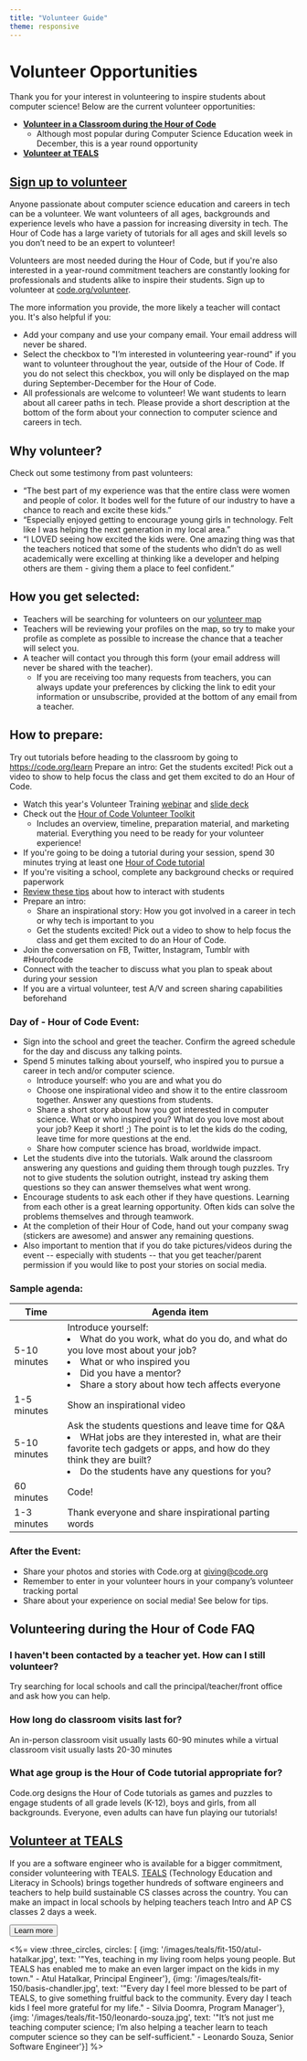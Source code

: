 ```yaml
---
title: "Volunteer Guide"
theme: responsive
---
```


# Volunteer Opportunities

Thank you for your interest in volunteering to inspire students about computer science! Below are the current volunteer opportunities:

- **[Volunteer in a Classroom during the Hour of Code](#hocvolunteer)**
	- Although most popular during Computer Science Education week in December, this is a year round opportunity
- **[Volunteer at TEALS](#teals)**

## <a name="hocvolunteer" href="hocvolunteer">Sign up to volunteer </a>
Anyone passionate about computer science education and careers in tech can be a volunteer. We want volunteers of all ages, backgrounds and experience levels who have a passion for increasing diversity in tech. The Hour of Code has a large variety of tutorials for all ages and skill levels so you don’t need to be an expert to volunteer!

Volunteers are most needed during the Hour of Code, but if you're also interested in a year-round commitment teachers are constantly looking for professionals and students alike to inspire their students. Sign up to volunteer at [code.org/volunteer](/volunteer).

The more information you provide, the more likely a teacher will contact you. It's also helpful if you:

* Add your company and use your company email. Your email address will never be shared.
* Select the checkbox to "I’m interested in volunteering year-round" if you want to volunteer throughout the year, outside of the Hour of Code. If you do not select this checkbox, you will only be displayed on the map during September-December for the Hour of Code.
* All professionals are welcome to volunteer! We want students to learn about all career paths in tech. Please provide a short description at the bottom of the form about your connection to computer science and careers in tech.

## Why volunteer?
Check out some testimony from past volunteers:

* “The best part of my experience was that the entire class were women and people of color. It bodes well for the future of our industry to have a chance to reach and excite these kids.”
* “Especially enjoyed getting to encourage young girls in technology. Felt like I was helping the next generation in my local area.”
* “I LOVED seeing how excited the kids were. One amazing thing was that the teachers noticed that some of the students who didn’t do as well academically were excelling at thinking like a developer and helping others are them - giving them a place to feel confident.”


## How you get selected:
* Teachers will be searching for volunteers on our [volunteer map](/volunteer/local) 
* Teachers will be reviewing your profiles on the map, so try to make your profile as complete as possible to increase the chance that a teacher will select you.
* A teacher will contact you through this form (your email address will never be shared with the teacher). 
	* If you are receiving too many requests from teachers, you can always update your preferences by clicking the link to edit your information or unsubscribe, provided at the bottom of any email from a teacher. 

## How to prepare: 
Try out tutorials before heading to the classroom by going to https://code.org/learn
Prepare an intro:
Get the students excited! Pick out a video to show to help focus the class and get them excited to do an Hour of Code.

* Watch this year's Volunteer Training [webinar](https://plus.google.com/events/ct1vlm9btosksrvlt7kggdoo0mk) and [slide deck](https://docs.google.com/presentation/d/1-SRpceNbw3c-BtGYXKC3tTw3JSJ-5OZg6Ay4XFh7h50/edit?usp=sharing)
* Check out the [Hour of Code Volunteer Toolkit](https://docs.google.com/document/d/1PcrOW44tq_leRIAUWeUDy-gdrLJGIUNBB_feXF8b9w0/edit?usp=sharing)
  * Includes an overview, timeline, preparation material, and marketing material. Everything you need to be ready for your volunteer experience!
* If you're going to be doing a tutorial during your session, spend 30 minutes trying at least one [Hour of Code tutorial](/learn)
* If you're visiting a school, complete any background checks or required paperwork
* [Review these tips](https://code.org/files/CSTT_Volunteers.pdf) about how to interact with students
* Prepare an intro:
	* Share an inspirational story: How you got involved in a career in tech or why tech is important to you
	* Get the students excited! Pick out a video to show to help focus the class and get them excited to do an Hour of Code.
* Join the conversation on FB, Twitter, Instagram, Tumblr with #Hourofcode
* Connect with the teacher to discuss what you plan to speak about during your session
* If you are a virtual volunteer, test A/V and screen sharing capabilities beforehand

### **Day of - Hour of Code Event:**
* Sign into the school and greet the teacher. Confirm the agreed schedule for the day and discuss any talking points.
* Spend 5 minutes talking about yourself, who inspired you to pursue a career in tech and/or computer science.
	* Introduce yourself: who you are and what you do
	* Choose one inspirational video and show it to the entire classroom together. Answer any questions from students.
	* Share a short story about how you got interested in computer science. What or who inspired you? What do you love most about your job? Keep it short! ;) The point is to let the kids do the coding, leave time for more questions at the end.
	* Share how computer science has broad, worldwide impact.
* Let the students dive into the tutorials. Walk around the classroom answering any questions and guiding them through tough puzzles. Try not to give students the solution outright, instead try asking them questions so they can answer themselves what went wrong.
* Encourage students to ask each other if they have questions. Learning from each other is a great learning opportunity. Often kids can solve the problems themselves and through teamwork. 
* At the completion of their Hour of Code, hand out your company swag (stickers are awesome) and answer any remaining questions.
* Also important to mention that if you do take pictures/videos during the event -- especially with students -- that you get teacher/parent permission if you would like to post your stories on social media.



### **Sample agenda:**

|Time | Agenda item|
|-----------------| ------------|
|5-10 minutes | Introduce yourself: </ul><li>What do you work, what do you do, and what do you love most about your job?</li><li>What or who inspired you</li><li>Did you have a mentor?</li><li>Share a story about how tech affects everyone</ul>|
|1-5 minutes | Show an inspirational video|
|5-10 minutes | Ask the students questions and leave time for Q&A </ul><li> WHat jobs are they interested in, what are their favorite tech gadgets or apps, and how do they think they are built? </li><li> Do the students have any questions for you?</ul>|
|60 minutes | Code!|
|1-3 minutes | Thank everyone and share inspirational parting words|

### **After the Event:**
* Share your photos and stories with Code.org at giving@code.org
* Remember to enter in your volunteer hours in your company’s volunteer tracking portal 
* Share about your experience on social media! See below for tips. 


## Volunteering during the Hour of Code FAQ

### **I haven't been contacted by a teacher yet. How can I still volunteer?**
Try searching for local schools and call the principal/teacher/front office and ask how you can help.

### **How long do classroom visits last for?**
An in-person classroom visit usually lasts 60-90 minutes while a virtual classroom visit usually lasts 20-30 minutes

### **What age group is the Hour of Code tutorial appropriate for?**
Code.org designs the Hour of Code tutorials as games and puzzles to engage students of all grade levels (K-12), boys and girls, from all backgrounds. Everyone, even adults can have fun playing our tutorials!


## <a name="teals" href="teals">Volunteer at TEALS </a>

If you are a software engineer who is available for a bigger commitment, consider volunteering with TEALS. [TEALS](http://c.tealsk12.org/l/667) (Technology Education and Literacy in Schools) brings together hundreds of software engineers and teachers to help build sustainable CS classes across the country. You can make an impact in local schools by helping teachers teach Intro and AP CS classes 2 days a week.

[<button>Learn more</button>](http://c.tealsk12.org/l/667)

<%= view :three_circles, circles: [
{img: '/images/teals/fit-150/atul-hatalkar.jpg', text: '"Yes, teaching in my living room helps young people. But TEALS has enabled me to make an even larger impact on the kids in my town." - Atul Hatalkar, Principal Engineer'},
{img: '/images/teals/fit-150/basis-chandler.jpg', text: '"Every day I feel more blessed to be part of TEALS, to give something fruitful back to the community. Every day I teach kids I feel more grateful for my life." - Silvia Doomra, Program Manager'},
{img: '/images/teals/fit-150/leonardo-souza.jpg', text: '"It’s not just me teaching computer science; I’m also helping a teacher learn to teach computer science so they can be self-sufficient." - Leonardo Souza, Senior Software Engineer'}] %>